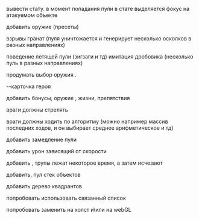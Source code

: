 вывести стату. в момент попадания пули в стате выделяется фокус на атакуемом объекте

добавить оружие (пресеты)

взрывы гранат (пуля уничтожается и генерирует несколько осколков в разных направлениях)

поведение летящей пули (зигзаги и тд)
имитация дробовика (несколько пуль в разных направлениях)

продумать выбор оружия .

--карточка героя

добавить бонусы, оружие , жизни, препятствия

враги должны стрелять

враги должны ходить по алгоритму (можно например массив последних ходов, и он выбирает среднее арифметическое и тд)

добавить замедление пули

добавить урон зависящий от скорости

добавить , трупы лежат некоторое время, а затем исчезают

добавить, пул стек объектов

добавить дерево квадрантов

попробовать использовать связанный список

попробовать заменить на холст и\или на webGL
